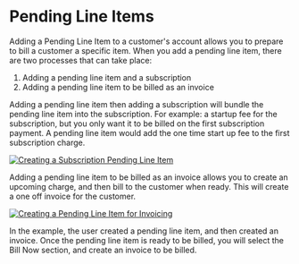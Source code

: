 # Pending Line Items	

Adding a Pending Line Item to a customer's account allows you to prepare to bill a customer a specific item. When you add a pending line item, there are two processes that can take place:

1. Adding a pending line item and a subscription
2. Adding a pending line item to be billed as an invoice

Adding a pending line item then adding a subscription will bundle the pending line item into the subscription. For example: a startup fee for the subscription, but you only want it to be billed on the first subscription payment. A pending line item would add the one time start up fee to the first subscription charge.

[![Creating a Subscription Pending Line Item](../img/pending-line-item-subscription.gif)](../img/pending-line-item-subscription.gif)

Adding a pending line item to be billed as an invoice allows you to create an upcoming charge, and then bill to the customer when ready. This will create a one off invoice for the customer. 

[![Creating a Pending Line Item for Invoicing](../img/pending-line-item-invoice.gif)](../img/pending-line-item-invoice.gif)

In the example, the user created a pending line item, and then created an invoice. Once the pending line item is ready to be billed, you will select the Bill Now section, and create an invoice to be billed.
